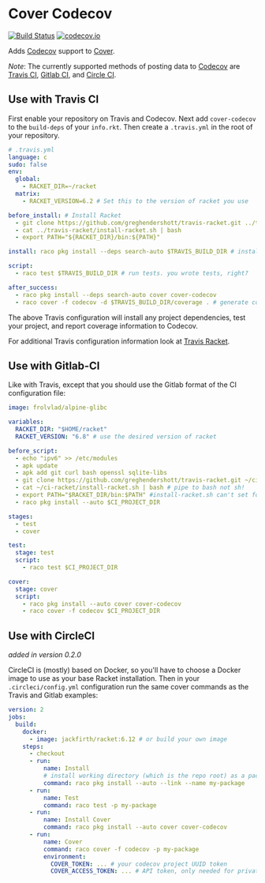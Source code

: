 # Cover Codecov

[![Build Status](https://travis-ci.org/codecov/codecov-racket.svg?branch=master)](https://travis-ci.org/codecov/codecov-racket)
[![codecov.io](https://codecov.io/github/codecov/codecov-racket/coverage.svg?branch=master)](https://codecov.io/github/codecov/codecov-racket?branch=master)

Adds [Codecov](https://codecov.io/) support to [Cover](https://github.com/florence/cover).

_Note_:  The currently supported methods of posting data to [Codecov](https://codecov.io/) are [Travis CI](https://travis-ci.org/), [Gitlab CI](https://about.gitlab.com/gitlab-ci/),
and [Circle CI](https://circleci.com/).

## Use with Travis CI
First enable your repository on Travis and Codecov.
Next add `cover-codecov` to the `build-deps` of your `info.rkt`.
Then create a `.travis.yml` in the root of your repository.

```yml
# .travis.yml
language: c
sudo: false
env:
  global:
    - RACKET_DIR=~/racket
  matrix:
    - RACKET_VERSION=6.2 # Set this to the version of racket you use

before_install: # Install Racket
  - git clone https://github.com/greghendershott/travis-racket.git ../travis-racket
  - cat ../travis-racket/install-racket.sh | bash
  - export PATH="${RACKET_DIR}/bin:${PATH}"

install: raco pkg install --deps search-auto $TRAVIS_BUILD_DIR # install dependencies

script:
  - raco test $TRAVIS_BUILD_DIR # run tests. you wrote tests, right?

after_success:
  - raco pkg install --deps search-auto cover cover-codecov
  - raco cover -f codecov -d $TRAVIS_BUILD_DIR/coverage . # generate coverage information for coveralls
```
The above Travis configuration will install any project dependencies, test your project, and report coverage information to Codecov.

For additional Travis configuration information look at [Travis Racket](https://github.com/greghendershott/travis-racket).

## Use with Gitlab-CI
Like with Travis, except that you should use the Gitlab format
of the CI configuration file:

```yml
image: frolvlad/alpine-glibc

variables:
  RACKET_DIR: "$HOME/racket"
  RACKET_VERSION: "6.8" # use the desired version of racket

before_script:
  - echo "ipv6" >> /etc/modules
  - apk update
  - apk add git curl bash openssl sqlite-libs
  - git clone https://github.com/greghendershott/travis-racket.git ~/ci-racket
  - cat ~/ci-racket/install-racket.sh | bash # pipe to bash not sh!
  - export PATH="$RACKET_DIR/bin:$PATH" #install-racket.sh can't set for us
  - raco pkg install --auto $CI_PROJECT_DIR

stages:
  - test
  - cover

test:
  stage: test
  script:
    - raco test $CI_PROJECT_DIR

cover:
  stage: cover
  script:
    - raco pkg install --auto cover cover-codecov
    - raco cover -f codecov $CI_PROJECT_DIR
```

## Use with CircleCI

*added in version 0.2.0*

CircleCI is (mostly) based on Docker, so you'll have to choose a Docker image to
use as your base Racket installation. Then in your `.circleci/config.yml`
configuration run the same cover commands as the Travis and Gitlab examples:

```yml
version: 2
jobs:
  build:
    docker:
      - image: jackfirth/racket:6.12 # or build your own image
    steps:
      - checkout
      - run:
          name: Install
          # install working directory (which is the repo root) as a package
          command: raco pkg install --auto --link --name my-package
      - run:
          name: Test
          command: raco test -p my-package
      - run:
          name: Install Cover
          command: raco pkg install --auto cover cover-codecov
      - run:
          name: Cover
          command: raco cover -f codecov -p my-package
          environment:
            COVER_TOKEN: ... # your codecov project UUID token
            COVER_ACCESS_TOKEN: ... # API token, only needed for private repos
```
